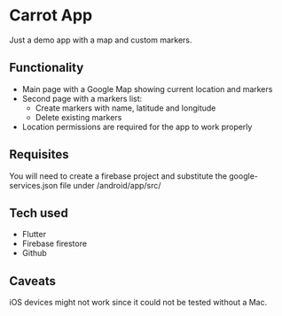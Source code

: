 # Carrot App
Just a demo app with a map and custom markers.

## Functionality
- Main page with a Google Map showing current location and markers
- Second page with a markers list:
    - Create markers with name, latitude and longitude
    - Delete existing markers
- Location permissions are required for the app to work properly

## Requisites
You will need to create a firebase project and substitute the google-services.json file under <Project>/android/app/src/

## Tech used
- Flutter
- Firebase firestore
- Github

## Caveats
iOS devices might not work since it could not be tested without a Mac.

